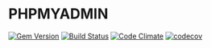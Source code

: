 # PHPMYADMIN

[![Gem Version](https://badge.fury.io/py/phpmyadmin.svg)](https://badge.fury.io/py/phpmyadmin)
[![Build Status](https://travis-ci.org/eendroroy/phpmyadmin.svg?branch=master)](https://travis-ci.org/eendroroy/phpmyadmin)
[![Code Climate](https://codeclimate.com/github/eendroroy/phpmyadmin/badges/gpa.svg)](https://codeclimate.com/github/eendroroy/phpmyadmin)
[![codecov](https://codecov.io/gh/eendroroy/phpmyadmin/branch/master/graph/badge.svg)](https://codecov.io/gh/eendroroy/phpmyadmin)